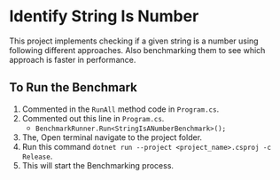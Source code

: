 # Identify String Is Number

This project implements checking if a given string is a number using following different approaches. Also benchmarking them to see which approach is faster in performance.

## To Run the Benchmark
1. Commented in the `RunAll` method code in `Program.cs`.
2. Commented out this line in `Program.cs`.
	- `BenchmarkRunner.Run<StringIsANumberBenchmark>();`
3. The, Open terminal navigate to the project folder.
4. Run this command `dotnet run --project <project_name>.csproj -c Release`.
5. This will start the Benchmarking process.
